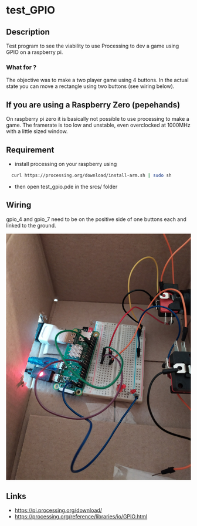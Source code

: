 # test_GPIO

## Description
Test program to see the viability to use Processing to dev a game using GPIO on a raspberry pi.

### What for ?
The objective was to make a two player game using 4 buttons.
In the actual state you can move a rectangle using two buttons (see wiring below).

## If you are using a Raspberry Zero (pepehands)
On raspberry pi zero it is basically not possible to use processing to make a game.
The framerate is too low and unstable, even overclocked at 1000MHz with a little sized window.

## Requirement
- install processing on your raspberry using 
```sh
  curl https://processing.org/download/install-arm.sh | sudo sh
```
- then open test_gpio.pde in the srcs/ folder

## Wiring
gpio_4 and gpio_7 need to be on the positive side of one buttons each and linked to the ground.

![Image of an ugly wiring](./pics/early_wiring.jpg)

## Links
- https://pi.processing.org/download/
- https://processing.org/reference/libraries/io/GPIO.html
